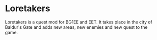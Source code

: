 # Loretakers
Loretakers is a quest mod for BG1EE and EET. It takes place in the city of Baldur's Gate and adds new areas, new enemies and new quest to the game.

